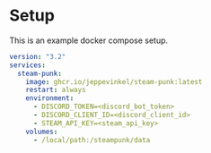 # Setup
This is an example docker compose setup.
```yaml
version: "3.2"
services:
  steam-punk:
    image: ghcr.io/jeppevinkel/steam-punk:latest
    restart: always
    environment:
      - DISCORD_TOKEN=<discord_bot_token>
      - DISCORD_CLIENT_ID=<discord_client_id>
      - STEAM_API_KEY=<steam_api_key>
    volumes:
      - /local/path:/steampunk/data
```